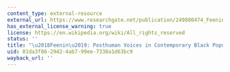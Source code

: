 ```yaml
---
content_type: external-resource
external_url: https://www.researchgate.net/publication/249880474_Feenin_Posthuman_Voices_in_Contemporary_Black_Popular_Music
has_external_license_warning: true
license: https://en.wikipedia.org/wiki/All_rights_reserved
status: ''
title: "\u2018Feenin\u2019: Posthuman Voices in Contemporary Black Popular Music"
uid: 01da3f86-2942-4ab7-99ee-7338a1d63bc9
wayback_url: ''
---
```

